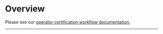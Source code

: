 # Overview

Please see our [operator certification workflow documentation.](https://access.redhat.com/documentation/en-us/red\_hat\_software\_certification/8.45/html-single/red\_hat\_software\_certification\_workflow\_guide/index#con\_operator-certification\_openshift-sw-cert-workflow-complete-pre-certification-checklist-for-containers)

****
